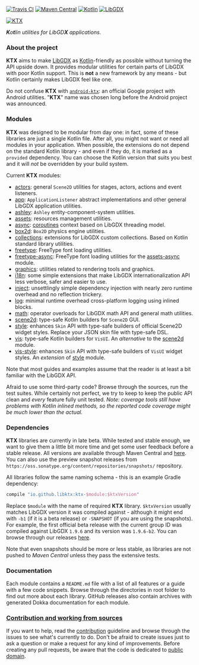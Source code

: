 [![Travis CI](https://travis-ci.org/libktx/ktx.svg?branch=master)](https://travis-ci.org/libktx/ktx)
[![Maven Central](https://img.shields.io/maven-central/v/io.github.libktx/ktx-async.svg)](https://search.maven.org/#search%7Cga%7C1%7Cg%3A%22io.github.libktx%22)
[![Kotlin](https://img.shields.io/badge/kotlin-1.3.31-orange.svg)](http://kotlinlang.org/)
[![LibGDX](https://img.shields.io/badge/libgdx-1.9.9-red.svg)](https://libgdx.badlogicgames.com/)

[![KTX](.github/ktx-logo.png "KTX")](http://libktx.github.io)

_**K**o**t**lin utilities for LibGD**X** applications._

### About the project

**KTX** aims to make [LibGDX](http://libgdx.badlogicgames.com/) as [Kotlin](http://kotlinlang.org/)-friendly as possible
without turning the API upside down. It provides modular utilities for certain parts of LibGDX with poor Kotlin support.
This is **not** a new framework by any means - but Kotlin certainly makes LibGDX feel like one.

Do not confuse **KTX** with [`android-ktx`](https://github.com/android/android-ktx): an official Google project with
Android utilities. "**KTX**" name was chosen long before the Android project was announced.

### Modules

**KTX** was designed to be modular from day one: in fact, some of these libraries are just a single Kotlin file. After all,
you might not want or need all modules in your application. When possible, the extensions do not depend on the standard
Kotlin library - and even if they do, it is marked as a `provided` dependency. You can choose the Kotlin version that suits
you best and it will _not_ be overridden by your build system.

Current **KTX** modules:

- [actors](actors): general `Scene2D` utilities for stages, actors, actions and event listeners.
- [app](app): `ApplicationListener` abstract implementations and other general LibGDX application utilities.
- [ashley](ashley): `Ashley` entity-component-system utilities.
- [assets](assets): resources management utilities.
- [async](async): [coroutines](https://kotlinlang.org/docs/reference/coroutines.html) context based on LibGDX threading model.
- [box2d](box2d): `Box2D` physics engine utilities.
- [collections](collections): extensions for LibGDX custom collections. Based on Kotlin standard library utilities.
- [freetype](freetype): FreeType font loading utilities.
- [freetype-async](freetype-async): FreeType font loading utilities for the [assets-async](assets-async) module.
- [graphics](graphics): utilities related to rendering tools and graphics.
- [i18n](i18n): some simple extensions that make LibGDX internationalization API less verbose, safer and easier to use.
- [inject](inject): unsettlingly simple dependency injection with nearly zero runtime overhead and no reflection trickery.
- [log](log): minimal runtime overhead cross-platform logging using inlined blocks.
- [math](math): operator overloads for LibGDX math API and general math utilities.
- [scene2d](scene2d): type-safe Kotlin builders for `Scene2D` GUI.
- [style](style): enhances `Skin` API with type-safe builders of official Scene2D widget styles. Replace your JSON skin file with type-safe DSL.
- [vis](vis): type-safe Kotlin builders for `VisUI`. An _alternative_ to the [scene2d](scene2d) module.
- [vis-style](vis-style): enhances `Skin` API with type-safe builders of `VisUI` widget styles. An _extension_ of [style](style) module.

Note that most guides and examples assume that the reader is at least a bit familiar with the LibGDX API.

Afraid to use some third-party code? Browse through the sources, run the test suites. While certainly not perfect, we try to keep to
keep the public API clean and *every* feature fully unit tested. *Note: coverage tools still have problems with Kotlin
inlined methods, so the reported code coverage might be much lower than the actual.*

### Dependencies

**KTX** libraries are currently in late beta. While tested and stable enough, we want to give them a little bit
more time and get some user feedback before a stable release. All versions are available through Maven Central and
[here](https://github.com/libktx/ktx/releases). You can also use the preview snapshot releases from
`https://oss.sonatype.org/content/repositories/snapshots/` repository.

All libraries follow the same naming schema - this is an example Gradle dependency:

```Groovy
compile "io.github.libktx:ktx-$module:$ktxVersion"
```

Replace `$module` with the name of required **KTX** library. `$ktxVersion` usually matches LibGDX version it was
compiled against - although it might end with `-b1` (if it is a beta release) or `-SNAPSHOT` (if you are using
the snapshots). For example, the first official beta release with the current group ID was compiled against LibGDX
`1.9.6` and its version was `1.9.6-b2`. You can browse through our releases
[here](https://search.maven.org/#search%7Cga%7C1%7Cg%3A%22io.github.libktx%22).

Note that even snapshots should be more or less stable, as libraries are not pushed to _Maven Central_ unless they pass
the extensive tests.

### Documentation

Each module contains a `README.md` file with a list of all features or a guide with a few code snippets. Browse through
the directories in root folder to find out more about each library. GitHub releases also contain archives with generated
Dokka documentation for each module.

### [Contribution and working from sources](.github/CONTRIBUTING.md)

If you want to help, read the [contribution](.github/CONTRIBUTING.md) guideline and browse through the issues to see
what's currently to do. Don't be afraid to create issues just to ask a question or make a request for any kind of
improvements. Before creating any pull requests, be aware that the code is dedicated to [public domain](LICENSE.txt).
